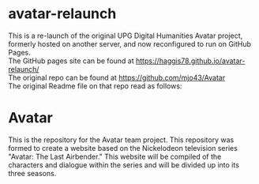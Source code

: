 # avatar-relaunch
This is a re-launch of the original UPG Digital Humanities Avatar project, formerly hosted on another server, and now reconfigured to run on GitHub Pages.\
The GitHub pages site can be found at https://haggis78.github.io/avatar-relaunch/ \
The original repo can be found at https://github.com/mjo43/Avatar \
The original Readme file on that repo read as follows:
# Avatar
This is the repository for the Avatar team project.
This repository was formed to create a website based on the Nickelodeon television series "Avatar: The Last Airbender." This website will be compiled of the characters and dialogue 
within the series and will be divided up into its three seasons.
